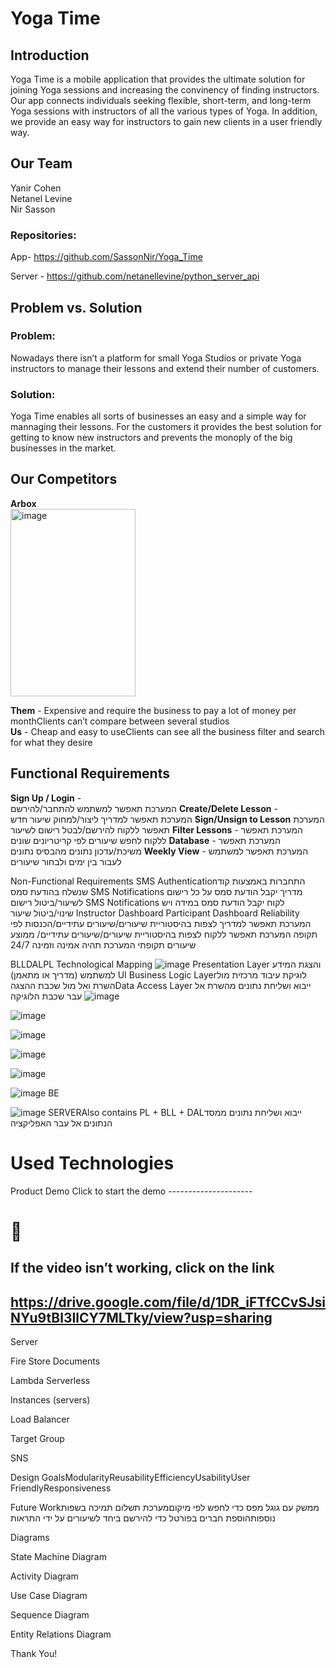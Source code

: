 

# Yoga Time


## Introduction
Yoga Time is a mobile application that provides the ultimate solution for joining Yoga sessions and increasing the convinency of finding instructors.
Our app connects individuals seeking flexible, short-term, and long-term Yoga sessions with instructors of all the various types of Yoga.
In addition, we provide an easy way for instructors to gain new clients in a user friendly way.

## Our Team
Yanir Cohen  
Netanel Levine  
Nir Sasson


### Repositories:
App- https://github.com/SassonNir/Yoga_Time  

Server - https://github.com/netanellevine/python_server_api  


## Problem vs. Solution

### Problem:  
Nowadays there isn’t a platform for small Yoga Studios or private Yoga instructors to manage their lessons and extend their number of  customers.


### Solution:  
Yoga Time enables all sorts of businesses an easy and a simple way for mannaging their lessons. For the customers it provides the best solution for getting to know new instructors and prevents the monoply of the big businesses in the market.

## Our Competitors
**Arbox**  
<img src="pptimages/image2.jfif" alt="image" width="200" height="300"/>

**Them** - Expensive and require the business to pay a lot of money per monthClients can’t compare between several studios  
**Us** - Cheap and easy to useClients can see all the business filter and search for what they desire

## Functional Requirements
**Sign Up / Login** -   
המערכת תאפשר למשתמש להתחבר/להירשם
**Create/Delete Lesson** -   
המערכת תאפשר למדריך ליצור/למחוק שיעור חדש
**Sign/Unsign to Lesson** המערכת תאפשר ללקוח להירשם/לבטל רישום לשיעור
**Filter Lessons** - המערכת תאפשר ללקוח לחפש שיעורים לפי קריטריונים שונים
**Database** - המערכת תאפשר משיכת/עדכון נתונים מהבסיס נתונים
**Weekly View** - המערכת תאפשר למשתמש לעבור בין ימים ולבחור שיעורים


Non-Functional Requirements
SMS Authenticationהתחברות באמצעות קוד שנשלח בהודעת סמס
SMS Notifications
מדריך יקבל הודעת סמס על כל רישום לשיעור/ביטול רישום
SMS Notifications
לקוח יקבל הודעת סמס במידה ויש שינוי/ביטול שיעור
Instructor Dashboard
Participant Dashboard
Reliability
המערכת תאפשר למדריך לצפות בהיסטוריית שיעורים/שיעורים עתידיים/הכנסות לפי תקופה
המערכת תאפשר ללקוח לצפות בהיסטוריית שיעורים/שיעורים עתידיים/ ממוצע שיעורים תקופתי
המערכת תהיה אמינה וזמינה 24/7

BLLDALPL
Technological Mapping
![image](pptimages/image1.JPG)
Presentation Layer והצגת המידע למשתמש (מדריך או מתאמן) UI Business Logic Layerלוגיקת עיבוד מרכזית מול השרת ואל מול שכבת ההצגהData Access Layer ייבוא ושליחת נתונים מהשרת אל עבר שכבת הלוגיקה
![image](pptimages/image2.jfif)

![image](pptimages/image3.png)

![image](pptimages/image4.png)

![image](pptimages/image5.png)

![image](pptimages/image6.png)


![image](pptimages/image7.png)
BE

![image](pptimages/image8.png)
SERVERAlso contains PL + BLL + DALייבוא ושליחת נתונים ממסד הנתונים אל עבר האפליקציה

# Used Technologies


Product Demo
Click to start the demo ---------------------

# 

## If the video isn’t working, click on the link

## https://drive.google.com/file/d/1DR_iFTfCCvSJsiNYu9tBl3IlCY7MLTky/view?usp=sharing

Server


Fire Store Documents

Lambda Serverless

Instances (servers)

Load Balancer

Target Group

SNS

Design GoalsModularityReusabilityEfficiencyUsabilityUser FriendlyResponsiveness


Future Workממשק עם גוגל מפס כדי לחפש לפי מיקוםמערכת תשלום תמיכה בשפות נוספותהוספת חברים בפורטל כדי להירשם ביחד לשיעורים על ידי התראות

Diagrams


State Machine Diagram

Activity Diagram

Use Case Diagram

Sequence Diagram

Entity Relations Diagram

Thank You!

